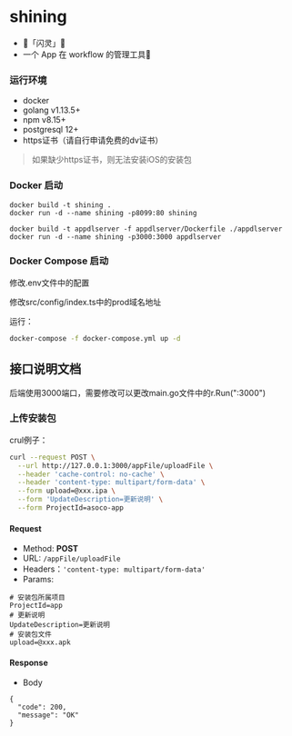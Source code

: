 # shining
- 🌟「闪灵」🌟
- 一个 App 在 workflow 的管理工具🚀

### 运行环境
* docker
* golang v1.13.5+
* npm v8.15+
* postgresql 12+
* https证书（请自行申请免费的dv证书）
> 如果缺少https证书，则无法安装iOS的安装包  

### Docker 启动
```bush
docker build -t shining .
docker run -d --name shining -p8099:80 shining
```  
```bush
docker build -t appdlserver -f appdlserver/Dockerfile ./appdlserver
docker run -d --name shining -p3000:3000 appdlserver
```

### Docker Compose 启动
修改.env文件中的配置

修改src/config/index.ts中的prod域名地址

运行：
```bash
docker-compose -f docker-compose.yml up -d
```

## 接口说明文档
后端使用3000端口，需要修改可以更改main.go文件中的r.Run(":3000")

### 上传安装包
crul例子：
```bash
curl --request POST \
  --url http://127.0.0.1:3000/appFile/uploadFile \
  --header 'cache-control: no-cache' \
  --header 'content-type: multipart/form-data' \
  --form upload=@xxx.ipa \
  --form 'UpdateDescription=更新说明' \
  --form ProjectId=asoco-app
```

#### Request
- Method: **POST**
- URL:  ```/appFile/uploadFile```
- Headers：```'content-type: multipart/form-data'```
- Params: 
```
# 安装包所属项目
ProjectId=app
# 更新说明
UpdateDescription=更新说明
# 安装包文件
upload=@xxx.apk
```
#### Response
- Body
```
{
  "code": 200,
  "message": "OK"
}
```